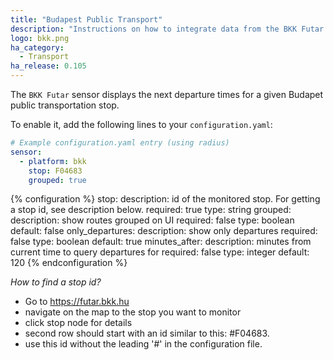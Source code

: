 ```yaml
---
title: "Budapest Public Transport"
description: "Instructions on how to integrate data from the BKK Futar API into Home Assistant."
logo: bkk.png
ha_category:
  - Transport
ha_release: 0.105
---
```


The `BKK Futar` sensor displays the next departure times for a given Budapet public transportation stop.

To enable it, add the following lines to your `configuration.yaml`:

```yaml
# Example configuration.yaml entry (using radius)
sensor:
  - platform: bkk
    stop: F04683
    grouped: true
```

{% configuration %}
stop:
  description: id of the monitored stop. For getting a stop id, see description below.
  required: true
  type: string
grouped:
  description: show routes grouped on UI
  required: false
  type: boolean
  default: false
only_departures:
  description: show only departures
  required: false
  type: boolean
  default: true
minutes_after:
  description: minutes from current time to query departures for
  required: false
  type: integer
  default: 120
{% endconfiguration %}

*How to find a stop id?*

- Go to https://futar.bkk.hu
- navigate on the map to the stop you want to monitor
- click stop node for details
- second row should start with an id similar to this: #F04683. 
- use this id without the leading '#' in the configuration file.
